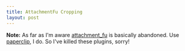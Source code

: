 ```yaml
---
title: AttachmentFu Cropping
layout: post
---
```


**Note:** As far as I'm aware [attachment_fu](https://github.com/technoweenie/attachment_fu) is basically abandoned. Use [paperclip](https://github.com/thoughtbot/paperclip), I do. So I've killed these plugins, sorry!